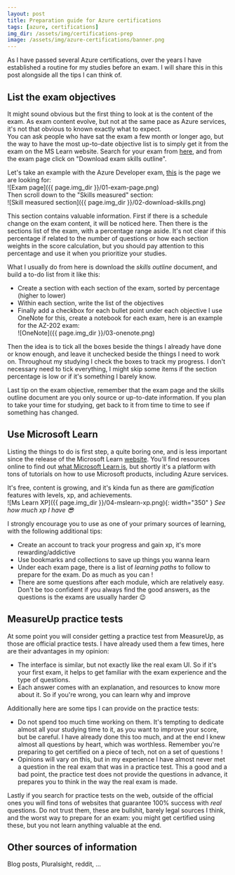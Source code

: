 ```yaml
---
layout: post
title: Preparation guide for Azure certifications
tags: [azure, certifications]
img_dir: /assets/img/certifications-prep
image: /assets/img/azure-certifications/banner.png
---
```


As I have passed several Azure certifications, over the years I have established a routine for my studies before an exam. I will share this in this post alongside all the tips I can think of.


## List the exam objectives

It might sound obvious but the first thing to look at is the content of the exam. As exam content evolve, but not at the same pace as Azure services, it's not that obvious to known exactly what to expect.  
You can ask people who have sat the exam a few month or longer ago, but the way to have the most up-to-date objective list is to simply get it from the exam on the MS Learn website. Search for your exam from [here](https://docs.microsoft.com/en-us/learn/certifications/browse/), and from the exam page click on "Download exam skills outline".  

Let's take an example with the Azure Developer exam, [this](https://docs.microsoft.com/en-us/learn/certifications/exams/az-204) is the page we are looking for:  
![Exam page]({{ page.img_dir }}/01-exam-page.png)  
Then scroll down to the "Skills measured" section:  
![Skill measured section]({{ page.img_dir }}/02-download-skills.png)  

This section contains valuable information. First if there is a schedule change on the exam content, it will be noticed here. Then there is the sections list of the exam, with a percentage range aside. It's not clear if this percentage if related to the number of questions or how each section weights in the score calculation, but you should pay attention to this percentage and use it when you prioritize your studies.  

What I usually do from here is download the *skills outline* document, and build a to-do list from it like this:
- Create a section with each section of the exam, sorted by percentage (higher to lower)
- Within each section, write the list of the objectives
- Finally add a checkbox for each bullet point under each objective
I use OneNote for this, create a notebook for each exam, here is an example for the AZ-202 exam:  
![OneNote]({{ page.img_dir }}/03-onenote.png)  

Then the idea is to tick all the boxes beside the things I already have done or know enough, and leave it unchecked beside the things I need to work on. Throughout my studying I check the boxes to track my progress. I don't necessary need to tick everything, I might skip some items if the section percentage is low or if it's something I barely know.

Last tip on the exam objective, remember that the exam page and the skills outline document are you only source or up-to-date information. If you plan to take your time for studying, get back to it from time to time to see if something has changed.


## Use Microsoft Learn

Listing the things to do is first step, a quite boring one, and is less important since the release of the Microsoft Learn [website](https://docs.microsoft.com/en-us/learn/). You'll find resources online to find out [what Microsoft Learn is](https://docs.microsoft.com/en-us/learn/support/faq?pivots=general), but shortly it's a platform with tons of tutorials on how to use Microsoft products, including Azure services.  

It's free, content is growing, and it's kinda fun as there are *gamification* features with levels, xp, and achievements.  
![Ms Learn XP]({{ page.img_dir }}/04-mslearn-xp.png){: width="350" }
_See how much xp I have 😎_

I strongly encourage you to use as one of your primary sources of learning, with the following additional tips:
- Create an account to track your progress and gain xp, it's more rewarding/addictive
- Use bookmarks and collections to save up things you wanna learn
- Under each exam page, there is a list of *learning paths* to follow to prepare for the exam. Do as much as you can !
- There are some questions after each module, which are relatively easy. Don't be too confident if you always find the good answers, as the questions is the exams are usually harder 😉


## MeasureUp practice tests

At some point you will consider getting a practice test from MeasureUp, as those are official practice tests. I have already used them a few times, here are their advantages in my opinion:
- The interface is similar, but not exactly like the real exam UI. So if it's your first exam, it helps to get familiar with the exam experience and the type of questions.
- Each answer comes with an explanation, and resources to know more about it. So if you're wrong, you can learn why and improve

Additionally here are some tips I can provide on the practice tests:
- Do not spend too much time working on them. It's tempting to dedicate almost all your studying time to it, as you want to improve your score, but be careful. I have already done this too much, and at the end I knew almost all questions by heart, which was worthless. Remember you're preparing to get certified on a piece of tech, not on a set of questions !
- Opinions will vary on this, but in my experience I have almost never met a question in the real exam that was in a practice test. This a good and a bad point, the practice test does not provide the questions in advance, it prepares you to think in the way the real exam is made.

Lastly if you search for practice tests on the web, outside of the official ones you will find tons of websites that guarantee 100% success with *real* questions. Do not trust them, these are bullshit, barely legal sources I think, and the worst way to prepare for an exam: you might get certified using these, but you not learn anything valuable at the end.


## Other sources of information
Blog posts, Pluralsight, reddit, ...